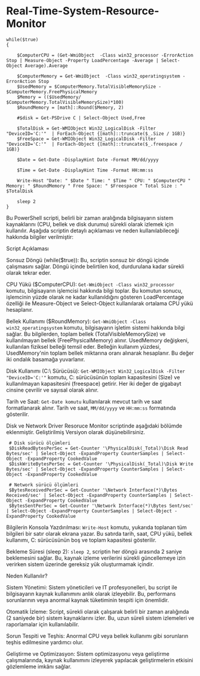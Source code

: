 # Real-Time-System-Resource-Monitor
```
while($true)
{

    $ComputerCPU = (Get-WmiObject  -Class win32_processor -ErrorAction Stop | Measure-Object -Property LoadPercentage -Average | Select-Object Average).Average

    $ComputerMemory = Get-WmiObject  -Class win32_operatingsystem -ErrorAction Stop
    $UsedMemory = $ComputerMemory.TotalVisibleMemorySize - $ComputerMemory.FreePhysicalMemory
    $Memory = (($UsedMemory/ $ComputerMemory.TotalVisibleMemorySize)*100)
    $RoundMemory = [math]::Round($Memory, 2)
	
	#$disk = Get-PSDrive C | Select-Object Used,Free 
	
	$TotalDisk = Get-WMIObject Win32_LogicalDisk -Filter "DeviceID='C:'"  | ForEach-Object {[math]::truncate($_.Size / 1GB)}
	$FreeSpace = Get-WMIObject Win32_LogicalDisk -Filter "DeviceID='C:'"  | ForEach-Object {[math]::truncate($_.freespace / 1GB)}

    $Date = Get-Date -DisplayHint Date -Format MM/dd/yyyy

    $Time = Get-Date -DisplayHint Time -Format HH:mm:ss

    Write-Host "Date: " $Date " Time: " $Time " CPU: " $ComputerCPU " Memory: " $RoundMemory " Free Space: " $Freespace " Total Size : " $TotalDisk
    
    sleep 2
}
```
Bu PowerShell scripti, belirli bir zaman aralığında bilgisayarın sistem kaynaklarını (CPU, bellek ve disk durumu) sürekli olarak izlemek için kullanılır. Aşağıda scriptin detaylı açıklaması ve neden kullanılabileceği hakkında bilgiler verilmiştir:

Script Açıklaması

  Sonsuz Döngü (while($true)):
        Bu, scriptin sonsuz bir döngü içinde çalışmasını sağlar. Döngü içinde belirtilen kod, durdurulana kadar sürekli olarak tekrar eder.

  CPU Yükü ($ComputerCPU):
        `Get-WmiObject -Class win32_processor` komutu, bilgisayarın işlemcisi hakkında bilgi toplar.
        Bu komutun sonucu, işlemcinin yüzde olarak ne kadar kullanıldığını gösteren LoadPercentage özelliği ile Measure-Object ve Select-Object kullanılarak ortalama CPU yükü hesaplanır.

  Bellek Kullanımı ($RoundMemory):
        `Get-WmiObject -Class win32_operatingsystem` komutu, bilgisayarın işletim sistemi hakkında bilgi sağlar.
        Bu bilgilerden, toplam bellek (TotalVisibleMemorySize) ve kullanılmayan bellek (FreePhysicalMemory) alınır.
        UsedMemory değişkeni, kullanılan fiziksel belleği temsil eder.
        Belleğin kullanım yüzdesi, UsedMemory'nin toplam bellek miktarına oranı alınarak hesaplanır.
        Bu değer iki ondalık basamağa yuvarlanır.

  Disk Kullanımı (C:\ Sürücüsü):
        `Get-WMIObject Win32_LogicalDisk -Filter "DeviceID='C:'"` komutu, C: sürücüsünün toplam kapasitesini (Size) ve kullanılmayan kapasitesini (freespace) getirir.
        Her iki değer de gigabayt cinsine çevrilir ve sayısal olarak alınır.

  Tarih ve Saat:
        `Get-Date komutu` kullanılarak mevcut tarih ve saat formatlanarak alınır.
        Tarih ve saat, `MM/dd/yyyy` ve `HH:mm:ss` formatında gösterilir.

Disk ve Network Driver Resoruce Monitor scriptinde aşağıdaki bölümde eklenmiştir. Geliştirilmiş Versiyon olarak düşünebilirsiniz. 

```     
 # Disk sürücü ölçümleri
 $DiskReadBytesPerSec = Get-Counter '\PhysicalDisk(_Total)\Disk Read Bytes/sec' | Select-Object -ExpandProperty CounterSamples | Select-Object -ExpandProperty CookedValue
 $DiskWriteBytesPerSec = Get-Counter '\PhysicalDisk(_Total)\Disk Write Bytes/sec' | Select-Object -ExpandProperty CounterSamples | Select-Object -ExpandProperty CookedValue

 # Network sürücü ölçümleri
 $BytesReceivedPerSec = Get-Counter '\Network Interface(*)\Bytes Received/sec' | Select-Object -ExpandProperty CounterSamples | Select-Object -ExpandProperty CookedValue
 $BytesSentPerSec = Get-Counter '\Network Interface(*)\Bytes Sent/sec' | Select-Object -ExpandProperty CounterSamples | Select-Object -ExpandProperty CookedValue
```

  Bilgilerin Konsola Yazdırılması:
        `Write-Host` komutu, yukarıda toplanan tüm bilgileri bir satır olarak ekrana yazar.
        Bu satırda tarih, saat, CPU yükü, bellek kullanımı, C: sürücüsünün boş ve toplam kapasitesi gösterilir.

  Bekleme Süresi (sleep 2):
        `sleep 2`, scriptin her döngü arasında 2 saniye beklemesini sağlar. Bu, kaynak izleme verilerini sürekli güncellemeye izin verirken sistem üzerinde gereksiz yük oluşturmamak içindir.

Neden Kullanılır?

  Sistem Yönetimi: Sistem yöneticileri ve IT profesyonelleri, bu script ile bilgisayarın kaynak kullanımını anlık olarak izleyebilir. Bu, performans sorunlarının veya anormal kaynak tüketiminin tespiti için önemlidir.

  Otomatik İzleme: Script, sürekli olarak çalışarak belirli bir zaman aralığında (2 saniyede bir) sistem kaynaklarını izler. Bu, uzun süreli sistem izlemeleri ve raporlamalar için kullanılabilir.

  Sorun Tespiti ve Teşhis: Anormal CPU veya bellek kullanımı gibi sorunların teşhis edilmesine yardımcı olur.

  Geliştirme ve Optimizasyon: Sistem optimizasyonu veya geliştirme çalışmalarında, kaynak kullanımını izleyerek yapılacak geliştirmelerin etkisini gözlemleme imkânı sağlar.  


        
